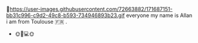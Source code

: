 👋https://user-images.githubusercontent.com/72663882/171687151-bb31c996-c9d2-49c8-b593-734946893b23.gif  everyone my name is Allan i am from Toulouse 🇫🇷 .
- 🌞📱💻🌞
 

<!---
ALL-ALL-ALL/ALL-ALL-ALL is a ✨ special ✨ repository because its `README.md` (this file) appears on your GitHub profile.
You can click the Preview link to take a look at your changes.
--->
